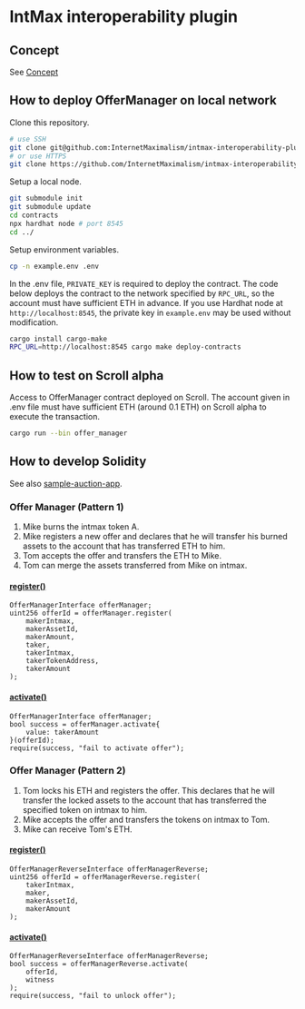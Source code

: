 # IntMax interoperability plugin

## Concept

See [Concept](./docs/concept.md)

## How to deploy OfferManager on local network

Clone this repository.

```sh
# use SSH
git clone git@github.com:InternetMaximalism/intmax-interoperability-plugin.git
# or use HTTPS
git clone https://github.com/InternetMaximalism/intmax-interoperability-plugin.git
```

Setup a local node.

```sh
git submodule init
git submodule update
cd contracts
npx hardhat node # port 8545
cd ../
```

Setup environment variables.

```sh
cp -n example.env .env
```

In the .env file, `PRIVATE_KEY` is required to deploy the contract.
The code below deploys the contract to the network specified by `RPC_URL`,
so the account must have sufficient ETH in advance.
If you use Hardhat node at `http://localhost:8545`,
the private key in `example.env` may be used without modification.

```sh
cargo install cargo-make
RPC_URL=http://localhost:8545 cargo make deploy-contracts
```

## How to test on Scroll alpha

Access to OfferManager contract deployed on Scroll.
The account given in .env file must have sufficient ETH (around 0.1 ETH) on Scroll alpha to execute the transaction.

```sh
cargo run --bin offer_manager
```

## How to develop Solidity

See also [sample-auction-app](https://github.com/InternetMaximalism/intmax-rollup-cli-flag/tree/main/packages/sample-auction-app/ethereum).

### Offer Manager (Pattern 1)

1. Mike burns the intmax token A.
2. Mike registers a new offer and declares that he will transfer his burned assets to the account that has transferred ETH to him.
3. Tom accepts the offer and transfers the ETH to Mike.
4. Tom can merge the assets transferred from Mike on intmax.

#### [register()](./contracts/contracts/OfferManagerInterface.sol#L42-L60)

```solidity
OfferManagerInterface offerManager;
uint256 offerId = offerManager.register(
    makerIntmax,
    makerAssetId,
    makerAmount,
    taker,
    takerIntmax,
    takerTokenAddress,
    takerAmount
);
```

#### [activate()](./contracts/contracts/OfferManagerInterface.sol#L69-L73)

```solidity
OfferManagerInterface offerManager;
bool success = offerManager.activate{
    value: takerAmount
}(offerId);
require(success, "fail to activate offer");
```

### Offer Manager (Pattern 2)

1. Tom locks his ETH and registers the offer. This declares that he will transfer the locked assets to the account that has transferred the specified token on intmax to him.
2. Mike accepts the offer and transfers the tokens on intmax to Tom.
3. Mike can receive Tom's ETH.

#### [register()](./contracts/contracts/OfferManagerReverseInterface.sol#L39-L53)

```solidity
OfferManagerReverseInterface offerManagerReverse;
uint256 offerId = offerManagerReverse.register(
    takerIntmax,
    maker,
    makerAssetId,
    makerAmount
);
```

#### [activate()](./contracts/contracts/OfferManagerReverseInterface.sol#L62-L70)

```solidity
OfferManagerReverseInterface offerManagerReverse;
bool success = offerManagerReverse.activate(
    offerId,
    witness
);
require(success, "fail to unlock offer");
```
